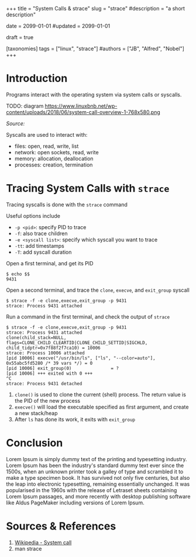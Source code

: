 +++
title = "System Calls & strace"
slug = "strace"
#description = "a short description"

date = 2099-01-01
#updated = 2099-01-01

draft = true

[taxonomies]
tags = ["linux", "strace"]
#authors = ["JB", "Alfred", "Nobel"]
+++

# Introduction
Programs interact with the operating system via system calls or syscalls.

TODO: diagram https://www.linuxbnb.net/wp-content/uploads/2018/06/system-call-overview-1-768x580.png

<i>Source: </i>

Syscalls are used to interact with:
* files: open, read, write, list
* network: open sockets, read, write
* memory: allocation, deallocation
* processes: creation, termination


# Tracing System Calls with `strace`
Tracing syscalls is done with the `strace` command

Useful options include
* `-p <pid>`: specify PID to trace
* `-f`: also trace children
* `-e <syscall list>`: specify which syscall you want to trace
* `-tt`: add timestamps
* `-T`: add syscall duration

Open a first terminal, and get its PID
```shell-session
$ echo $$
9431
```

Open a second terminal, and trace the `clone`, `execve`, and `exit_group` syscall
```shell-session
$ strace -f -e clone,execve,exit_group -p 9431
strace: Process 9431 attached
```

Run a command in the first terminal, and check the output of `strace`
```shell-session
$ strace -f -e clone,execve,exit_group -p 9431
strace: Process 9431 attached
clone(child_stack=NULL, flags=CLONE_CHILD_CLEARTID|CLONE_CHILD_SETTID|SIGCHLD, child_tidptr=0x7f88f2f7ca10) = 10006
strace: Process 10006 attached
[pid 10006] execve("/usr/bin/ls", ["ls", "--color=auto"], 0x55abc5fd5280 /* 39 vars */) = 0
[pid 10006] exit_group(0)               = ?
[pid 10006] +++ exited with 0 +++
^C
strace: Process 9431 detached
```

1. `clone()` is used to clone the current (shell) process. The return value is the PID of the new process
1. `execve()` will load the executable specified as first argument, and create a new stack/heap
1. After `ls` has done its work, it exits with `exit_group`


# Conclusion
Lorem Ipsum is simply dummy text of the printing and typesetting industry. Lorem Ipsum has been the industry's standard dummy text ever since the 1500s, when an unknown printer took a galley of type and scrambled it to make a type specimen book. It has survived not only five centuries, but also the leap into electronic typesetting, remaining essentially unchanged. It was popularised in the 1960s with the release of Letraset sheets containing Lorem Ipsum passages, and more recently with desktop publishing software like Aldus PageMaker including versions of Lorem Ipsum.

# Sources & References
1. [Wikipedia - System call](https://en.wikipedia.org/wiki/System_call)
1. man strace